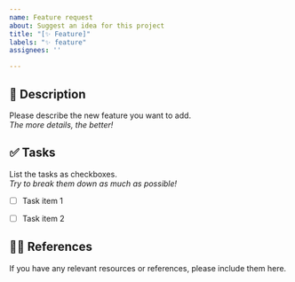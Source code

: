 ```yaml
---
name: Feature request
about: Suggest an idea for this project
title: "[✨ Feature]"
labels: "✨ feature"
assignees: ''

---
```


## 📄 Description 
Please describe the new feature you want to add.  
_The more details, the better!_  


## ✅ Tasks  
List the tasks as checkboxes.  
_Try to break them down as much as possible!_  

- [ ] Task item 1  
- [ ] Task item 2  


## 🙋🏻 References  
If you have any relevant resources or references, please include them here.
